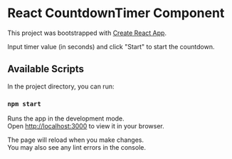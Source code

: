 # React CountdownTimer Component

This project was bootstrapped with [Create React App](https://github.com/facebook/create-react-app).

Input timer value (in seconds) and click "Start" to start the countdown.

## Available Scripts

In the project directory, you can run:

### `npm start`

Runs the app in the development mode.\
Open [http://localhost:3000](http://localhost:3000) to view it in your browser.

The page will reload when you make changes.\
You may also see any lint errors in the console.
